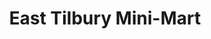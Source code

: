 ---
title: "East Tilbury Mini-Mart"
url: /east-tilbury/east-tilbury-mini-mart/
shop: convenience
---